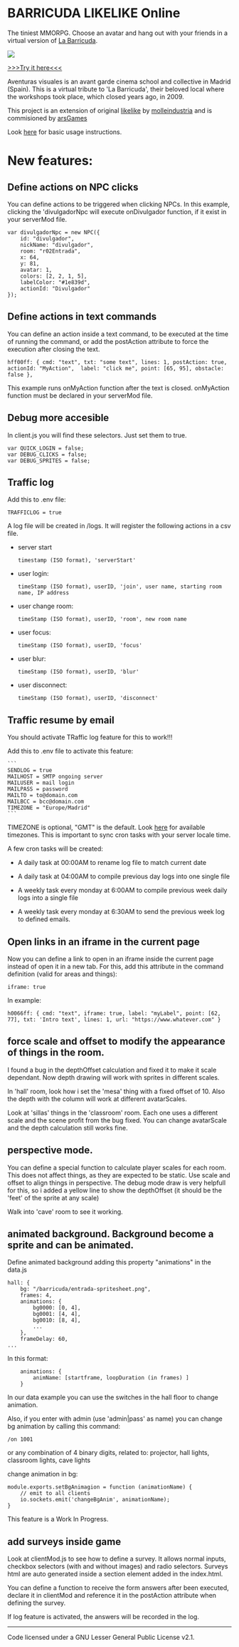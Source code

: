 # BARRICUDA LIKELIKE Online

The tiniest MMORPG. Choose an avatar and hang out with your friends in a virtual version of [La Barricuda](http://labarricuda.blogspot.com/2006/10/instalaciones.html).

![](Panorama_barricuda.jpg)


<a href="http://barricuda-likelike.glitch.me" target="_blank">>>>Try it here<<<</a>

Aventuras visuales is an avant garde cinema school and collective in Madrid (Spain). This is a virtual tribute to 'La Barricuda', their beloved local where the workshops took place, which closed years ago, in 2009.

This project is an extension of original [likelike](https://github.com/molleindustria/likelike-online) by [molleindustria](molleindustria.org) and is commisioned by [arsGames](https://arsgames.net/)

Look [here](https://github.com/molleindustria/likelike-online#readme) for basic usage instructions.


# New features:

## Define actions on NPC clicks

You can define actions to be triggered when clicking NPCs. In this example, clicking the 'divulgadorNpc will execute onDivulgador function, if it exist in your serverMod file.

    var divulgadorNpc = new NPC({
        id: "divulgador",
        nickName: "divulgador",
        room: "r02Entrada",
        x: 64,
        y: 81,
        avatar: 1,
        colors: [2, 2, 1, 5],
        labelColor: "#1e839d",
        actionId: "Divulgador"
    });

## Define actions in text commands

You can define an action inside a text command, to be executed at the time of running the command, or add the postAction attribute to force the execution after closing the text.

    hff00ff: { cmd: "text", txt: "some text", lines: 1, postAction: true, actionId: "MyAction",  label: "click me", point: [65, 95], obstacle: false },

This example runs onMyAction function after the text is closed. onMyAction function must be declared in your serverMod file.

## Debug more accesible

In client.js you will find these selectors. Just set them to true.

    var QUICK_LOGIN = false;
    var DEBUG_CLICKS = false;
    var DEBUG_SPRITES = false;
## Traffic log

Add this to .env file:

```
TRAFFICLOG = true
```

A log file will be created in /logs.  It will register the following actions in a csv file.

* server start

    ```
    timestamp (ISO format), 'serverStart'
    ```

* user login:

    ```
    timeStamp (ISO format), userID, 'join', user name, starting room name, IP address
    ```

* user change room:

    ```
    timeStamp (ISO format), userID, 'room', new room name
    ```

* user focus:

    ```
    timeStamp (ISO format), userID, 'focus'
    ```

* user blur:

    ```
    timeStamp (ISO format), userID, 'blur'
    ```

* user disconnect:

    ```
    timeStamp (ISO format), userID, 'disconnect'
    ```

## Traffic resume by email

You should activate TRaffic log feature for this to work!!!

Add this to .env file to activate this feature:

    ```
    SENDLOG = true
    MAILHOST = SMTP ongoing server
    MAILUSER = mail login
    MAILPASS = password
    MAILTO = to@domain.com
    MAILBCC = bcc@domain.com
    TIMEZONE = "Europe/Madrid"
    ```

TIMEZONE is optional, "GMT" is the default. Look [here](https://raw.githubusercontent.com/node-cron/tz-offset/master/generated/offsets.json) for available timezones. This is important to sync cron tasks with your server locale time.

A few cron tasks will be created:

* A daily task at 00:00AM to rename log file to match current date

* A daily task at 04:00AM to compile previous day logs into one single file

* A weekly task every monday at 6:00AM to compile previous week daily logs into a single file

* A weekly task every monday at 6:30AM to send the previous week log to defined emails.

## Open links in an iframe in the current page

Now you can define a link to open in an iframe inside the current page instead of open it in a new tab. For this, add this attribute in the command definition (valid for areas and things):

    iframe: true

In example:

    h0066ff: { cmd: "text", iframe: true, label: "myLabel", point: [62, 77], txt: 'Intro text', lines: 1, url: "https://www.whatever.com" }

## force scale and offset to modify the appearance of things in the room.

I found a bug in the depthOffset calculation and fixed it to make it scale dependant. Now depth drawing will work with sprites in different scales.

In 'hall' room, look how i set the 'mesa' thing with a fixed offset of 10. Also the depth with the column will work at different avatarScales.

Look at 'sillas' things in the 'classroom' room. Each one uses a different scale and the scene profit from the bug fixed. You can change avatarScale and the depth calculation still works fine.

## perspective mode.

You can define a special function to calculate player scales for each room. This does not affect things, as they are expected to be static. Use scale and offset to align things in perspective. The debug mode draw is very helpfull for this, so i added a yellow line to show the depthOffset (it should be the 'feet' of the sprite at any scale)

Walk into 'cave' room to see it working.

## animated background.  Background become a sprite and can be animated.

Define animated background adding this property "animations" in the data.js

    hall: {
        bg: "/barricuda/entrada-spritesheet.png",
        frames: 4,
        animations: { 
            bg0000: [0, 4], 
            bg0001: [4, 4], 
            bg0010: [8, 4], 
            ...
        },
        frameDelay: 60,
    ...

In this format:

        animations: {
            animName: [startframe, loopDuration (in frames) ]
        }

In our data example you can use the switches in  the hall floor to change animation.

Also, if you enter with admin (use 'admin|pass' as name) you can change bg animation by calling this command:

    /on 1001

or any combination of 4 binary digits, related to:   projector, hall lights, classroom lights, cave lights


change animation in bg:

    module.exports.setBgAnimagion = function (animationName) {
        // emit to all clients
        io.sockets.emit('changeBgAnim', animationName);
    }

This feature is a Work In Progress.

## add surveys inside game

Look at clientMod.js to see how to define a survey. It allows normal inputs, checkbox selectors (with and without images) and radio selectors. Surveys html are auto generated inside a section element added in the index.html.

You can define a function to receive the form answers after been executed, declare it in clientMod and reference it in the postAction attribute when defining the survey.

If log feature is activated, the answers will be recorded in the log.



-----



Code licensed under a GNU Lesser General Public License v2.1.
